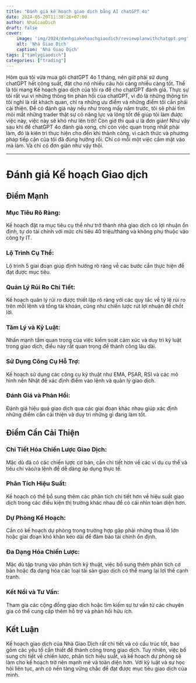 ```yaml
---
title: "Đánh giá kế hoạch giao dịch bằng AI chatGPT 4o"
date: 2024-05-20T11:38:26+07:00
author: NhaGiaoDich
draft: false
cover:
    image: 'img/2024/danhgiakehoachgiaodich/reviewplanwithchatgpt.png'
    alt: 'Nhà Giao Dịch'
    caption: 'Nhà Giao Dịch'
tags: ["tamlygiaodich"]
categories: ["trading"]
---
```

Hôm qua tôi vừa mua gói chatGPT 4o 1 tháng, nên giờ phải sử dụng chatGPT hết công suất, đặt cho nó nhiều câu hỏi càng nhiều càng tốt. Thế là tôi mang Kế hoạch giao dịch của tôi ra để cho chatGPT đánh giá. Thực sự tôi rất vui vì những thông tin phản hồi của chatGPT, vì đó là những thông tin tôi nghĩ là rất khách quan, chỉ ra những ưu điểm và những điểm tôi cần phải cải thiện. Để có đánh giá này nếu như trong mấy năm trước, tôi sẽ phải tìm mỏi mắt những trader thật sự có năng lực và lòng tốt để giúp tôi làm được việc này, việc này sẽ khó như lên trời! Còn giờ thì quá ư là đơn giản! Như vậy sau khi để chatGPT 4o đánh giá xong, chỉ còn việc quan trọng nhất phải làm, đó là kiên trì thực hiện cho đến khi thành công, vì cách thức và phương pháp tiếp cận của tôi đã đúng hướng rồi. Chỉ có mỗi một việc cắm mặt vào mà làm. Và chỉ có đơn giản như vậy thôi.

---

# Đánh giá Kế hoạch Giao dịch

## Điểm Mạnh

### Mục Tiêu Rõ Ràng:
Kế hoạch đặt ra mục tiêu cụ thể như trở thành nhà giao dịch có lợi nhuận ổn định, tự do tài chính với mức chi tiêu 40 triệu/tháng và không phụ thuộc vào công ty IT.

### Lộ Trình Cụ Thể:
Lộ trình 5 giai đoạn giúp định hướng rõ ràng về các bước cần thực hiện để đạt được mục tiêu.

### Quản Lý Rủi Ro Chi Tiết:
Kế hoạch quản lý rủi ro được thiết lập rõ ràng với các quy tắc về tỷ lệ rủi ro trên mỗi lệnh và tổng tài khoản, cũng như chiến lược rút lợi nhuận để chốt lời.

### Tâm Lý và Kỷ Luật:
Nhấn mạnh tầm quan trọng của việc kiểm soát cảm xúc và duy trì kỷ luật trong giao dịch, điều này rất quan trọng để thành công lâu dài.

### Sử Dụng Công Cụ Hỗ Trợ:
Kế hoạch sử dụng các công cụ kỹ thuật như EMA, PSAR, RSI và các mô hình nến Nhật để xác định điểm vào lệnh và quản lý giao dịch.

### Đánh Giá và Phản Hồi:
Đánh giá hiệu quả giao dịch qua các giai đoạn khác nhau giúp xác định những điểm cần cải thiện và duy trì những gì đang làm tốt.

## Điểm Cần Cải Thiện

### Chi Tiết Hóa Chiến Lược Giao Dịch:
Mặc dù đã có các chiến lược cơ bản, cần chi tiết hơn về các ví dụ cụ thể và tiêu chí vào/ra lệnh để dễ dàng áp dụng thực tế.

### Phân Tích Hiệu Suất:
Kế hoạch có thể bổ sung thêm các phân tích chi tiết hơn về hiệu suất giao dịch trong các điều kiện thị trường khác nhau để có cái nhìn toàn diện hơn.

### Dự Phòng Kế Hoạch:
Cần có kế hoạch dự phòng trong trường hợp gặp phải những thua lỗ lớn hoặc giai đoạn khó khăn kéo dài để đảm bảo tài chính ổn định.

### Đa Dạng Hóa Chiến Lược:
Mặc dù tập trung vào phân tích kỹ thuật, việc bổ sung thêm phân tích cơ bản hoặc đa dạng hóa các loại tài sản giao dịch có thể mang lại lợi thế cạnh tranh.

### Kết Nối và Tư Vấn:
Tham gia các cộng đồng giao dịch hoặc tìm kiếm sự tư vấn từ các chuyên gia có thể cung cấp thêm hỗ trợ và phản hồi hữu ích.

## Kết Luận
Kế hoạch giao dịch của Nhà Giao Dịch rất chi tiết và có cấu trúc tốt, bao gồm các yếu tố cần thiết để thành công trong giao dịch. Tuy nhiên, việc bổ sung chi tiết về chiến lược, phân tích hiệu suất, và kế hoạch dự phòng sẽ làm cho kế hoạch trở nên mạnh mẽ và toàn diện hơn. Với kỷ luật và sự học hỏi liên tục, anh có nền tảng vững chắc để đạt được mục tiêu giao dịch của mình.
